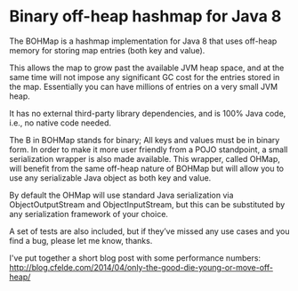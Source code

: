 Binary off-heap hashmap for Java 8
==================================

The BOHMap is a hashmap implementation for Java 8 that uses off-heap memory for storing map entries (both key and value).

This allows the map to grow past the available JVM heap space, and at the same time will not impose any significant GC cost for the entries stored in the map. Essentially you can have millions of entries on a very small JVM heap.

It has no external third-party library dependencies, and is 100% Java code, i.e., no native code needed.

The B in BOHMap stands for binary; All keys and values must be in binary form. In order to make it more user friendly from a POJO standpoint, a small serialization wrapper is also made available. This wrapper, called OHMap, will benefit from the same off-heap nature of BOHMap but will allow you to use any serializable Java object as both key and value.

By default the OHMap will use standard Java serialization via ObjectOutputStream and ObjectInputStream, but this can be substituted by any serialization framework of your choice.

A set of tests are also included, but if they’ve missed any use cases and you find a bug, please let me know, thanks.

I've put together a short blog post with some performance numbers: http://blog.cfelde.com/2014/04/only-the-good-die-young-or-move-off-heap/
